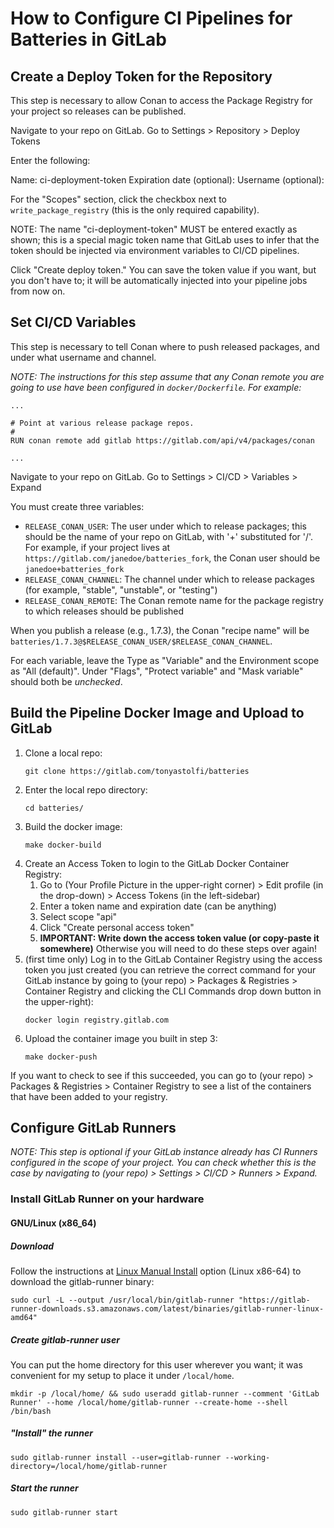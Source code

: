 # How to Configure CI Pipelines for Batteries in GitLab

## Create a Deploy Token for the Repository

This step is necessary to allow Conan to access the Package Registry for your project so releases can be published.

Navigate to your repo on GitLab.  Go to  Settings &gt; Repository &gt; Deploy Tokens

Enter the following:

Name: ci-deployment-token
Expiration date (optional): <whatever-date-you-want>
Username (optional): <leave-blank>

For the "Scopes" section, click the checkbox next to `write_package_registry` (this is the only required capability).

NOTE: The name "ci-deployment-token" MUST be entered exactly as shown; this is a special magic token name that GitLab uses to infer that the token should be injected via environment variables to CI/CD pipelines.

Click "Create deploy token."  You can save the token value if you want, but you don't have to; it will be automatically injected into your pipeline jobs from now on.

## Set CI/CD Variables 

This step is necessary to tell Conan where to push released packages, and under what username and channel.

_NOTE: The instructions for this step assume that any Conan remote you are going to use have been configured in `docker/Dockerfile`.  For example:_

```docker
...

# Point at various release package repos.
#
RUN conan remote add gitlab https://gitlab.com/api/v4/packages/conan

...
```

Navigate to your repo on GitLab.  Go to  Settings &gt; CI/CD &gt; Variables &gt; Expand

You must create three variables:

- `RELEASE_CONAN_USER`: The user under which to release packages; this should be the name of your repo on GitLab, with '+' substituted for '/'.  For example, if your project lives at `https://gitlab.com/janedoe/batteries_fork`, the Conan user should be `janedoe+batteries_fork`
- `RELEASE_CONAN_CHANNEL`: The channel under which to release packages (for example, "stable", "unstable", or "testing")
- `RELEASE_CONAN_REMOTE`: The Conan remote name for the package registry to which releases should be published

When you publish a release (e.g., 1.7.3), the Conan "recipe name" will be `batteries/1.7.3@$RELEASE_CONAN_USER/$RELEASE_CONAN_CHANNEL`.

For each variable, leave the Type as "Variable" and the Environment scope as "All (default)".  Under "Flags", "Protect variable" and "Mask variable" should both be _unchecked_.

## Build the Pipeline Docker Image and Upload to GitLab

1. Clone a local repo:
   ```shell
   git clone https://gitlab.com/tonyastolfi/batteries
   ```
2. Enter the local repo directory:
   ```shell
   cd batteries/
   ```
3. Build the docker image:
   ```shell
   make docker-build
   ```
4. Create an Access Token to login to the GitLab Docker Container Registry:
   1. Go to (Your Profile Picture in the upper-right corner) &gt; Edit profile (in the drop-down) &gt; Access Tokens (in the left-sidebar)
   2. Enter a token name and expiration date (can be anything)
   3. Select scope "api"
   4. Click "Create personal access token"
   5. **IMPORTANT: Write down the access token value (or copy-paste it somewhere)**  Otherwise you will need to do these steps over again!
5. (first time only) Log in to the GitLab Container Registry using the access token you just created (you can retrieve the correct command for your GitLab instance by going to (your repo) &gt; Packages &amp; Registries &gt; Container Registry and clicking the CLI Commands drop down button in the upper-right):
   ```shell
   docker login registry.gitlab.com
   ```
6. Upload the container image you built in step 3:
   ```shell
   make docker-push
   ```

If you want to check to see if this succeeded, you can go to (your repo) &gt; Packages &amp; Registries &gt; Container Registry to see a list of the containers that have been added to your registry.

## Configure GitLab Runners

_NOTE: This step is optional if your GitLab instance already has CI Runners configured in the scope of your project.  You can check whether this is the case by navigating to (your repo) &gt; Settings &gt; CI/CD &gt; Runners &gt; Expand._

### Install GitLab Runner on your hardware

#### GNU/Linux (x86_64)

##### Download

Follow the instructions at [Linux Manual Install](https://docs.gitlab.com/runner/install/linux-manually.html#using-binary-file) option (Linux x86-64) to download the gitlab-runner binary:

```shell
sudo curl -L --output /usr/local/bin/gitlab-runner "https://gitlab-runner-downloads.s3.amazonaws.com/latest/binaries/gitlab-runner-linux-amd64"
```

##### Create gitlab-runner user

You can put the home directory for this user wherever you want; it was convenient for my setup to place it under `/local/home`.

```shell
mkdir -p /local/home/ && sudo useradd gitlab-runner --comment 'GitLab Runner' --home /local/home/gitlab-runner --create-home --shell /bin/bash
```

##### "Install" the runner

```shell
sudo gitlab-runner install --user=gitlab-runner --working-directory=/local/home/gitlab-runner
```

##### Start the runner

```
sudo gitlab-runner start
```

##### 
